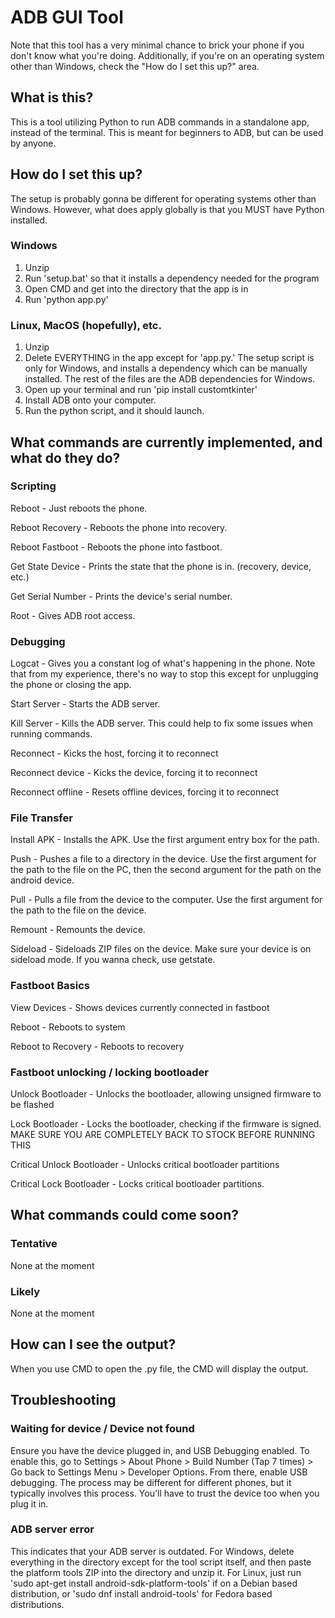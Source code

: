# ADB GUI Tool
Note that this tool has a very minimal chance to brick your phone if you don't know what you're doing. Additionally, if you're on an operating system other than Windows, check the "How do I set this up?" area.
## What is this?
This is a tool utilizing Python to run ADB commands in a standalone app, instead of the terminal. This is meant for beginners to ADB, but can be used by anyone.
## How do I set this up?
The setup is probably gonna be different for operating systems other than Windows. However, what does apply globally is that you MUST have Python installed.

### Windows
1. Unzip
2. Run 'setup.bat' so that it installs a dependency needed for the program
3. Open CMD and get into the directory that the app is in
4. Run 'python app.py'

### Linux, MacOS (hopefully), etc.
1. Unzip
2. Delete EVERYTHING in the app except for 'app.py.' The setup script is only for Windows, and installs a dependency which can be manually installed. The rest of the files are the ADB dependencies for Windows.
3. Open up your terminal and run 'pip install customtkinter'
4. Install ADB onto your computer.
5. Run the python script, and it should launch.

## What commands are currently implemented, and what do they do?
### Scripting
Reboot - Just reboots the phone.

Reboot Recovery - Reboots the phone into recovery.

Reboot Fastboot - Reboots the phone into fastboot.

Get State Device - Prints the state that the phone is in. (recovery, device, etc.)

Get Serial Number - Prints the device's serial number.

Root - Gives ADB root access.

### Debugging
Logcat - Gives you a constant log of what's happening in the phone. Note that from my experience, there's no way to stop this except for unplugging the phone or closing the app.

Start Server - Starts the ADB server.

Kill Server - Kills the ADB server. This could help to fix some issues when running commands.

Reconnect - Kicks the host, forcing it to reconnect

Reconnect device - Kicks the device, forcing it to reconnect

Reconnect offline - Resets offline devices, forcing it to reconnect

### File Transfer

Install APK - Installs the APK. Use the first argument entry box for the path.

Push - Pushes a file to a directory in the device. Use the first argument for the path to the file on the PC, then the second argument for the path on the android device.

Pull - Pulls a file from the device to the computer. Use the first argument for the path to the file on the device.

Remount - Remounts the device.

Sideload - Sideloads ZIP files on the device. Make sure your device is on sideload mode. If you wanna check, use getstate.

### Fastboot Basics

View Devices - Shows devices currently connected in fastboot

Reboot - Reboots to system

Reboot to Recovery - Reboots to recovery

### Fastboot unlocking / locking bootloader

Unlock Bootloader - Unlocks the bootloader, allowing unsigned firmware to be flashed

Lock Bootloader - Locks the bootloader, checking if the firmware is signed. MAKE SURE YOU ARE COMPLETELY BACK TO STOCK BEFORE RUNNING THIS

Critical Unlock Bootloader - Unlocks critical bootloader partitions

Critical Lock Bootloader - Locks critical bootloader partitions.

## What commands could come soon?
### Tentative
None at the moment
### Likely
None at the moment

## How can I see the output?
When you use CMD to open the .py file, the CMD will display the output.

## Troubleshooting
### Waiting for device / Device not found
Ensure you have the device plugged in, and USB Debugging enabled. To enable this, go to Settings > About Phone > Build Number (Tap 7 times) > Go back to Settings Menu > Developer Options. From there, enable USB debugging. The process may be different for different phones, but it typically involves this process. You'll have to trust the device too when you plug it in.
### ADB server error
This indicates that your ADB server is outdated. For Windows, delete everything in the directory except for the tool script itself, and then paste the platform tools ZIP into the directory and unzip it. For Linux, just run 'sudo apt-get install android-sdk-platform-tools' if on a Debian based distribution, or 'sudo dnf install android-tools' for Fedora based distributions.
